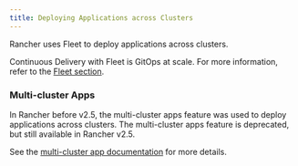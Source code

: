 ```yaml
---
title: Deploying Applications across Clusters
---
```


<head>
  <link rel="canonical" href="https://ranchermanager.docs.rancher.com/pages-for-subheaders/deploy-apps-across-clusters"/>
</head>

Rancher uses Fleet to deploy applications across clusters.

Continuous Delivery with Fleet is GitOps at scale. For more information, refer to the [Fleet section](../how-to-guides/new-user-guides/deploy-apps-across-clusters/fleet.md).

### Multi-cluster Apps

In Rancher before v2.5, the multi-cluster apps feature was used to deploy applications across clusters. The multi-cluster apps feature is deprecated, but still available in Rancher v2.5.

See the [multi-cluster app documentation](../how-to-guides/new-user-guides/deploy-apps-across-clusters/multi-cluster-apps.md) for more details.